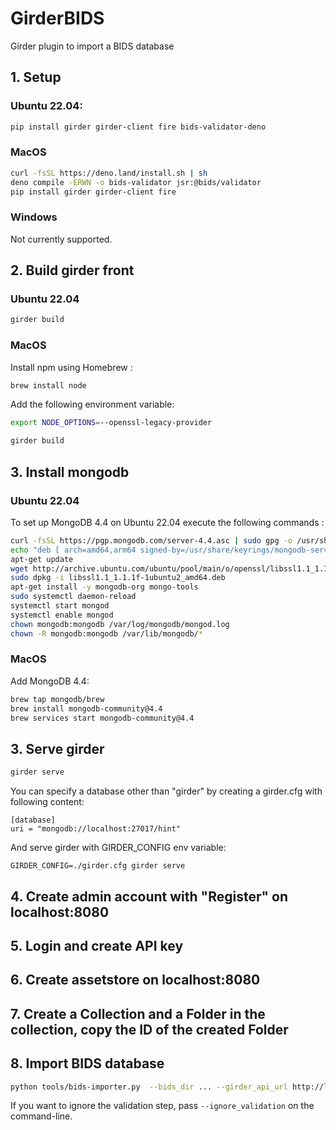 # GirderBIDS

Girder plugin to import a BIDS database

## 1. Setup

### Ubuntu 22.04:
```bash
pip install girder girder-client fire bids-validator-deno
```

### MacOS
```bash
curl -fsSL https://deno.land/install.sh | sh
deno compile -ERWN -o bids-validator jsr:@bids/validator
pip install girder girder-client fire
```

### Windows
Not currently supported.

## 2. Build girder front

### Ubuntu 22.04

```bash
girder build
```

### MacOS
Install npm using Homebrew : 
```bash
brew install node
```
Add the following environment variable:
```bash
export NODE_OPTIONS=--openssl-legacy-provider
```

```bash
girder build
```

## 3. Install mongodb

### Ubuntu 22.04
To set up MongoDB 4.4 on Ubuntu 22.04 execute the following commands :

```bash
curl -fsSL https://pgp.mongodb.com/server-4.4.asc | sudo gpg -o /usr/share/keyrings/mongodb-server-4.4.gpg --dearmor
echo "deb [ arch=amd64,arm64 signed-by=/usr/share/keyrings/mongodb-server-4.4.gpg ] https://repo.mongodb.org/apt/ubuntu focal/mongodb-org/4.4 multiverse" | sudo tee /etc/apt/sources.list.d/mongodb-org-4.4.list
apt-get update
wget http://archive.ubuntu.com/ubuntu/pool/main/o/openssl/libssl1.1_1.1.1f-1ubuntu2_amd64.deb
sudo dpkg -i libssl1.1_1.1.1f-1ubuntu2_amd64.deb
apt-get install -y mongodb-org mongo-tools
sudo systemctl daemon-reload
systemctl start mongod
systemctl enable mongod
chown mongodb:mongodb /var/log/mongodb/mongod.log
chown -R mongodb:mongodb /var/lib/mongodb/*
```

### MacOS
Add MongoDB 4.4:
```bash
brew tap mongodb/brew
brew install mongodb-community@4.4
brew services start mongodb-community@4.4
```

## 3. Serve girder

```bash
girder serve
```

You can specify a database other than "girder" by creating a girder.cfg with following content:

```
[database]
uri = "mongodb://localhost:27017/hint"
```

And serve girder with GIRDER_CONFIG env variable:

```
GIRDER_CONFIG=./girder.cfg girder serve
```

## 4. Create admin account with "Register" on localhost:8080
## 5. Login and create API key
## 6. Create assetstore on localhost:8080
## 7. Create a Collection and a Folder in the collection, copy the ID of the created Folder

## 8. Import BIDS database

```bash
python tools/bids-importer.py  --bids_dir ... --girder_api_url http://localhost:8080/api/v1  --girder_api_key ... --girder_folder_id ...
```

If you want to ignore the validation step, pass `--ignore_validation` on the command-line.
